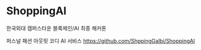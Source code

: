 # ShoppingAI

한국외대 캠퍼스타운
블록체인/AI 최종 해커톤

퍼스널 패션 아웃핏 코디 AI 서비스
https://github.com/ShppingGalbi/ShoppingAI
